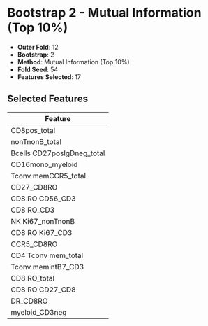 # Bootstrap 2 - Mutual Information (Top 10%)

- **Outer Fold**: 12
- **Bootstrap**: 2
- **Method**: Mutual Information (Top 10%)
- **Fold Seed**: 54
- **Features Selected**: 17

## Selected Features

| Feature |
|---------|
| CD8pos_total |
| nonTnonB_total |
| Bcells CD27posIgDneg_total |
| CD16mono_myeloid |
| Tconv memCCR5_total |
| CD27_CD8RO |
| CD8 RO CD56_CD3 |
| CD8 RO_CD3 |
| NK Ki67_nonTnonB |
| CD8  RO Ki67_CD3 |
| CCR5_CD8RO |
| CD4 Tconv mem_total |
| Tconv memintB7_CD3 |
| CD8 RO_total |
| CD8 RO CD27_CD8 |
| DR_CD8RO |
| myeloid_CD3neg |

